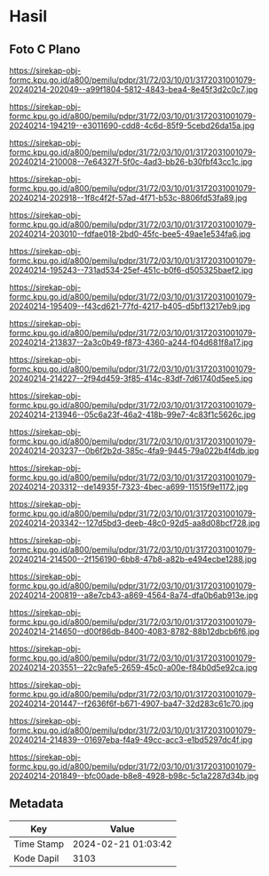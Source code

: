 # Hasil

## Foto C Plano

https://sirekap-obj-formc.kpu.go.id/a800/pemilu/pdpr/31/72/03/10/01/3172031001079-20240214-202049--a99f1804-5812-4843-bea4-8e45f3d2c0c7.jpg

https://sirekap-obj-formc.kpu.go.id/a800/pemilu/pdpr/31/72/03/10/01/3172031001079-20240214-194219--e3011690-cdd8-4c6d-85f9-5cebd26da15a.jpg

https://sirekap-obj-formc.kpu.go.id/a800/pemilu/pdpr/31/72/03/10/01/3172031001079-20240214-210008--7e64327f-5f0c-4ad3-bb26-b30fbf43cc1c.jpg

https://sirekap-obj-formc.kpu.go.id/a800/pemilu/pdpr/31/72/03/10/01/3172031001079-20240214-202918--1f8c4f2f-57ad-4f71-b53c-8806fd53fa89.jpg

https://sirekap-obj-formc.kpu.go.id/a800/pemilu/pdpr/31/72/03/10/01/3172031001079-20240214-203010--fdfae018-2bd0-45fc-bee5-49ae1e534fa6.jpg

https://sirekap-obj-formc.kpu.go.id/a800/pemilu/pdpr/31/72/03/10/01/3172031001079-20240214-195243--731ad534-25ef-451c-b0f6-d505325baef2.jpg

https://sirekap-obj-formc.kpu.go.id/a800/pemilu/pdpr/31/72/03/10/01/3172031001079-20240214-195409--f43cd621-77fd-4217-b405-d5bf13217eb9.jpg

https://sirekap-obj-formc.kpu.go.id/a800/pemilu/pdpr/31/72/03/10/01/3172031001079-20240214-213837--2a3c0b49-f873-4360-a244-f04d681f8a17.jpg

https://sirekap-obj-formc.kpu.go.id/a800/pemilu/pdpr/31/72/03/10/01/3172031001079-20240214-214227--2f94d459-3f85-414c-83df-7d61740d5ee5.jpg

https://sirekap-obj-formc.kpu.go.id/a800/pemilu/pdpr/31/72/03/10/01/3172031001079-20240214-213946--05c6a23f-46a2-418b-99e7-4c83f1c5626c.jpg

https://sirekap-obj-formc.kpu.go.id/a800/pemilu/pdpr/31/72/03/10/01/3172031001079-20240214-203237--0b6f2b2d-385c-4fa9-9445-79a022b4f4db.jpg

https://sirekap-obj-formc.kpu.go.id/a800/pemilu/pdpr/31/72/03/10/01/3172031001079-20240214-203312--de14935f-7323-4bec-a699-11515f9e1172.jpg

https://sirekap-obj-formc.kpu.go.id/a800/pemilu/pdpr/31/72/03/10/01/3172031001079-20240214-203342--127d5bd3-deeb-48c0-92d5-aa8d08bcf728.jpg

https://sirekap-obj-formc.kpu.go.id/a800/pemilu/pdpr/31/72/03/10/01/3172031001079-20240214-214500--2f156190-6bb8-47b8-a82b-e494ecbe1288.jpg

https://sirekap-obj-formc.kpu.go.id/a800/pemilu/pdpr/31/72/03/10/01/3172031001079-20240214-200819--a8e7cb43-a869-4564-8a74-dfa0b6ab913e.jpg

https://sirekap-obj-formc.kpu.go.id/a800/pemilu/pdpr/31/72/03/10/01/3172031001079-20240214-214650--d00f86db-8400-4083-8782-88b12dbcb6f6.jpg

https://sirekap-obj-formc.kpu.go.id/a800/pemilu/pdpr/31/72/03/10/01/3172031001079-20240214-203551--22c9afe5-2659-45c0-a00e-f84b0d5e92ca.jpg

https://sirekap-obj-formc.kpu.go.id/a800/pemilu/pdpr/31/72/03/10/01/3172031001079-20240214-201447--f2636f6f-b671-4907-ba47-32d283c61c70.jpg

https://sirekap-obj-formc.kpu.go.id/a800/pemilu/pdpr/31/72/03/10/01/3172031001079-20240214-214839--01697eba-f4a9-49cc-acc3-e1bd5297dc4f.jpg

https://sirekap-obj-formc.kpu.go.id/a800/pemilu/pdpr/31/72/03/10/01/3172031001079-20240214-201849--bfc00ade-b8e8-4928-b98c-5c1a2287d34b.jpg


## Metadata

| Key        | Value               |
| ---------- | ------------------- |
| Time Stamp | 2024-02-21 01:03:42 |
| Kode Dapil | 3103                |



